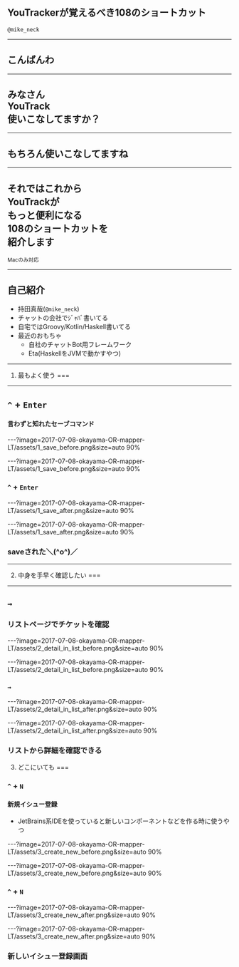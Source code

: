 ## YouTrackerが覚えるべき108のショートカット

`@mike_neck`

---

## こんばんわ

---

## みなさん<br/>YouTrack<br/>使いこなしてますか？

---

## もちろん使いこなしてますね

---

## それではこれから<br/>YouTrackが<br/>もっと便利になる<br/>108のショートカットを<br/>紹介します

<small>Macのみ対応</small>

---

## 自己紹介

* 持田真哉(`@mike_neck`)
* チャットの会社でｼﾞｬﾊﾞ書いてる
* 自宅ではGroovy/Kotlin/Haskell書いてる
* 最近のおもちゃ
  * 自社のチャットBot用フレームワーク
  * Eta(HaskellをJVMで動かすやつ)

---

1. 最もよく使う
===

---

## `^` + `Enter`

#### 言わずと知れたセーブコマンド

---?image=2017-07-08-okayama-OR-mapper-LT/assets/1_save_before.png&size=auto 90%

---?image=2017-07-08-okayama-OR-mapper-LT/assets/1_save_before.png&size=auto 90%

### `^` + `Enter`

---?image=2017-07-08-okayama-OR-mapper-LT/assets/1_save_after.png&size=auto 90%

---?image=2017-07-08-okayama-OR-mapper-LT/assets/1_save_after.png&size=auto 90%

### saveされた＼(^o^)／

---

2. 中身を手早く確認したい
===

---

## `→`

### リストページでチケットを確認

---?image=2017-07-08-okayama-OR-mapper-LT/assets/2_detail_in_list_before.png&size=auto 90%

---?image=2017-07-08-okayama-OR-mapper-LT/assets/2_detail_in_list_before.png&size=auto 90%

### `→`

---?image=2017-07-08-okayama-OR-mapper-LT/assets/2_detail_in_list_after.png&size=auto 90%

---?image=2017-07-08-okayama-OR-mapper-LT/assets/2_detail_in_list_after.png&size=auto 90%

### リストから詳細を確認できる

3. どこにいても
===

### `^` + `N`

#### 新規イシュー登録

* JetBrains系IDEを使っていると新しいコンポーネントなどを作る時に使うやつ

---?image=2017-07-08-okayama-OR-mapper-LT/assets/3_create_new_before.png&size=auto 90%

---?image=2017-07-08-okayama-OR-mapper-LT/assets/3_create_new_before.png&size=auto 90%

### `^` + `N`

---?image=2017-07-08-okayama-OR-mapper-LT/assets/3_create_new_after.png&size=auto 90%

---?image=2017-07-08-okayama-OR-mapper-LT/assets/3_create_new_after.png&size=auto 90%

### 新しいイシュー登録画面


